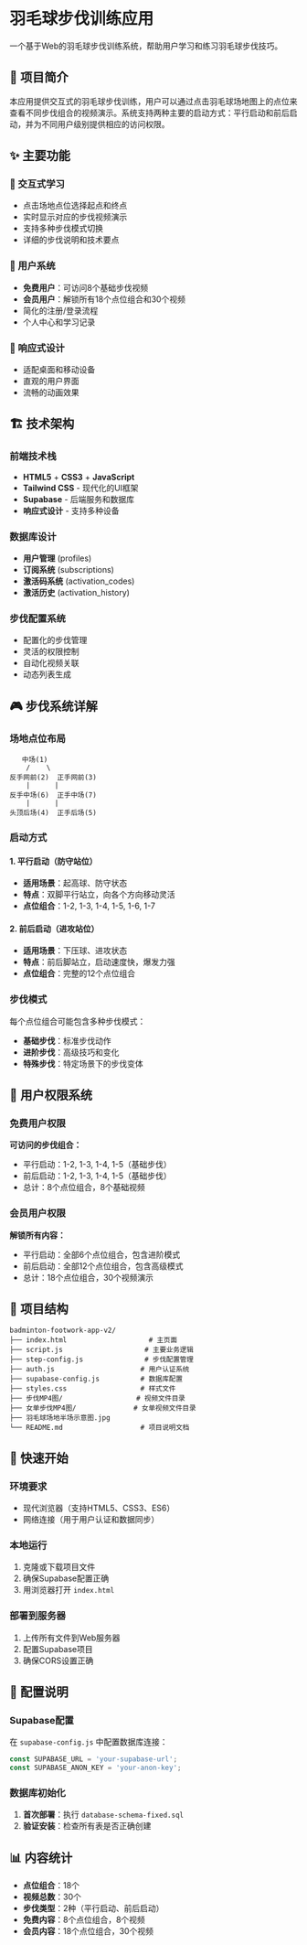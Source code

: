 # 羽毛球步伐训练应用

一个基于Web的羽毛球步伐训练系统，帮助用户学习和练习羽毛球步伐技巧。

## 🏸 项目简介

本应用提供交互式的羽毛球步伐训练，用户可以通过点击羽毛球场地图上的点位来查看不同步伐组合的视频演示。系统支持两种主要的启动方式：平行启动和前后启动，并为不同用户级别提供相应的访问权限。

## ✨ 主要功能

### 🎯 交互式学习
- 点击场地点位选择起点和终点
- 实时显示对应的步伐视频演示
- 支持多种步伐模式切换
- 详细的步伐说明和技术要点

### 👥 用户系统
- **免费用户**：可访问8个基础步伐视频
- **会员用户**：解锁所有18个点位组合和30个视频
- 简化的注册/登录流程
- 个人中心和学习记录

### 📱 响应式设计
- 适配桌面和移动设备
- 直观的用户界面
- 流畅的动画效果

## 🏗️ 技术架构

### 前端技术栈
- **HTML5** + **CSS3** + **JavaScript**
- **Tailwind CSS** - 现代化的UI框架
- **Supabase** - 后端服务和数据库
- **响应式设计** - 支持多种设备

### 数据库设计
- **用户管理** (profiles)
- **订阅系统** (subscriptions)
- **激活码系统** (activation_codes)
- **激活历史** (activation_history)

### 步伐配置系统
- 配置化的步伐管理
- 灵活的权限控制
- 自动化视频关联
- 动态列表生成

## 🎮 步伐系统详解

### 场地点位布局
```
   中场(1)
    /    \
反手网前(2)  正手网前(3)
    |      |
反手中场(6)  正手中场(7)
    |      |
头顶后场(4)  正手后场(5)
```

### 启动方式

#### 1. 平行启动（防守站位）
- **适用场景**：起高球、防守状态
- **特点**：双脚平行站立，向各个方向移动灵活
- **点位组合**：1-2, 1-3, 1-4, 1-5, 1-6, 1-7

#### 2. 前后启动（进攻站位）
- **适用场景**：下压球、进攻状态
- **特点**：前后脚站立，启动速度快，爆发力强
- **点位组合**：完整的12个点位组合

### 步伐模式
每个点位组合可能包含多种步伐模式：
- **基础步伐**：标准步伐动作
- **进阶步伐**：高级技巧和变化
- **特殊步伐**：特定场景下的步伐变体

## 🔐 用户权限系统

### 免费用户权限
**可访问的步伐组合：**
- 平行启动：1-2, 1-3, 1-4, 1-5（基础步伐）
- 前后启动：1-2, 1-3, 1-4, 1-5（基础步伐）
- 总计：8个点位组合，8个基础视频

### 会员用户权限
**解锁所有内容：**
- 平行启动：全部6个点位组合，包含进阶模式
- 前后启动：全部12个点位组合，包含高级模式
- 总计：18个点位组合，30个视频演示

## 📁 项目结构

```
badminton-footwork-app-v2/
├── index.html                    # 主页面
├── script.js                    # 主要业务逻辑
├── step-config.js               # 步伐配置管理
├── auth.js                     # 用户认证系统
├── supabase-config.js          # 数据库配置
├── styles.css                  # 样式文件
├── 步伐MP4图/                  # 视频文件目录
├── 女单步伐MP4图/              # 女单视频文件目录
├── 羽毛球场地半场示意图.jpg
└── README.md                   # 项目说明文档
```

## 🚀 快速开始

### 环境要求
- 现代浏览器（支持HTML5、CSS3、ES6）
- 网络连接（用于用户认证和数据同步）

### 本地运行
1. 克隆或下载项目文件
2. 确保Supabase配置正确
3. 用浏览器打开 `index.html`

### 部署到服务器
1. 上传所有文件到Web服务器
2. 配置Supabase项目
3. 确保CORS设置正确

## 🔧 配置说明

### Supabase配置
在 `supabase-config.js` 中配置数据库连接：
```javascript
const SUPABASE_URL = 'your-supabase-url';
const SUPABASE_ANON_KEY = 'your-anon-key';
```

### 数据库初始化
1. **首次部署**：执行 `database-schema-fixed.sql`
2. **验证安装**：检查所有表是否正确创建

## 📊 内容统计
- **点位组合**：18个
- **视频总数**：30个
- **步伐类型**：2种（平行启动、前后启动）
- **免费内容**：8个点位组合，8个视频
- **会员内容**：18个点位组合，30个视频